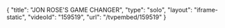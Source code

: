 {
    "title": "JON ROSE'S GAME CHANGER",
    "type": "solo",
    "layout": "iframe-static",
    "videoId": "159519",
    "url": "\/tvpembed\/159519"
}
